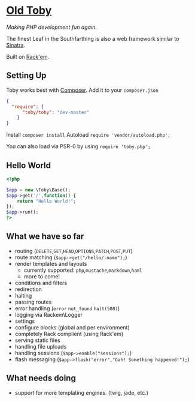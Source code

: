# [Old Toby](http://www.youtube.com/watch?v=YAZpjWZRNAc)

_Making PHP development fun again._

The finest Leaf in the Southfarthing is also a web framework similar to [Sinatra](http://www.sinatrarb.com/).

Built on [Rack'em](https://github.com/tamagokun/rackem).

## Setting Up

Toby works best with [Composer](http://getcomposer.org/). Add it to your `composer.json`

```json
{
  "require": {
	  "toby/toby": "dev-master"
	}
}
```
Install `composer install`
Autoload `require 'vendor/autoload.php';`

You can also load via PSR-0 by using `require 'toby.php';`

## Hello World

```php
<?php

$app = new \Toby\Base();
$app->get('/',function() {
    return "Hello World!";
});
$app->run();
?>
```

## What we have so far

 - routing (`DELETE`,`GET`,`HEAD`,`OPTIONS`,`PATCH`,`POST`,`PUT`)
 - route matching (`$app->get("/hello/:name");`)
 - render templates and layouts
 	 - currently supported: `php`,`mustache`,`markdown`,`haml`
 	 - more to come!
 - conditions and filters
 - redirection
 - halting
 - passing routes
 - error handling (`error` `not_found` `halt(500)`)
 - logging via Rackem\Logger
 - settings
 - configure blocks (global and per environment)
 - completely Rack complient (using Rack'em)
 - serving static files
 - handling file uploads
 - handling sessions (`$app->enable("sessions");`)
 - flash messaging (`$app->flash("error","Gah! Something happened!");`)
 
## What needs doing

 - support for more templating engines. (twig, jade, etc.)
